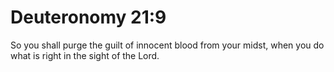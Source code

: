 # Deuteronomy 21:9

So you shall purge the guilt of innocent blood from your midst, when you do what is right in the sight of the Lord.
